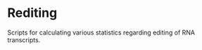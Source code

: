 Rediting
========

Scripts for calculating various statistics regarding editing of RNA transcripts.

